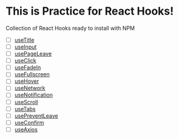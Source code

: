 # This is Practice for React Hooks!

Collection of React Hooks ready to install with NPM

- [ ] [useTitle](https://dahoonkk.gihub.com)
- [ ] [useInput]()
- [ ] [usePageLeave]()
- [ ] [useClick]()
- [ ] [useFadeIn]()
- [ ] [useFullscreen]()
- [ ] [useHover]()
- [ ] [useNetwork]()
- [ ] [useNotification]()
- [ ] [useScroll]()
- [ ] [useTabs]()
- [ ] [usePreventLeave]()
- [ ] [useConfirm]()
- [ ] [useAxios]()